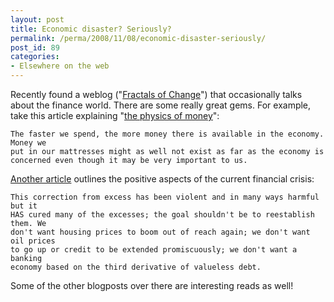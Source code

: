 ```yaml
---
layout: post
title: Economic disaster? Seriously?
permalink: /perma/2008/11/08/economic-disaster-seriously/
post_id: 89
categories: 
- Elsewhere on the web
---
```


Recently found a weblog ("<a href="http://blog.tomevslin.com/">Fractals of
Change</a>") that occasionally talks about the finance world. There are some
really great gems. For example, take this article explaining "<a
href="http://blog.tomevslin.com/2008/10/the-physics-of.html">the physics of
money</a>":

    The faster we spend, the more money there is available in the economy. Money we
    put in our mattresses might as well not exist as far as the economy is
    concerned even though it may be very important to us.

<a href="http://blog.tomevslin.com/2008/11/the-glass-is-ha.html">Another
article</a> outlines the positive aspects of the current financial crisis:

    This correction from excess has been violent and in many ways harmful but it
    HAS cured many of the excesses; the goal shouldn't be to reestablish them. We
    don't want housing prices to boom out of reach again; we don't want oil prices
    to go up or credit to be extended promiscuously; we don't want a banking
    economy based on the third derivative of valueless debt.

Some of the other blogposts over there are interesting reads as well!

